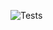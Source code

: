 ![Tests](https://github.com/mCodingLLC/SlapThatLikeButton-TestingStarterProject/actions/workflows/tests.yml/badge.svg)
